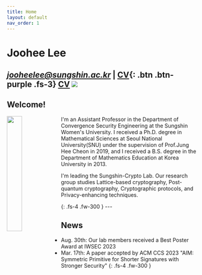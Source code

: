 ```yaml
---
title: Home
layout: default
nav_order: 1
---
```

# **Joohee Lee**
*jooheelee@sungshin.ac.kr*     \|   [CV](Joohee_Lee____Curriculum_Vitae_0908.pdf){: .btn .btn-purple .fs-3}  [CV](Joohee_Lee____Curriculum_Vitae_0908.pdf)
<a href="Joohee_Lee____Curriculum_Vitae_0908.pdf"><img src="https://img.shields.io/badge/ClickMe!-512BD4?style=flat-square&logo=CV&logoColor=purple"/></a>
---
## Welcome!
<div>
    <img src="https://github.com/sungshincrypto/sungshincrypto.github.io/assets/143777085/85fb5360-3518-4651-910a-f7f2f5239a91" height="28%" width="28%" align="left"/>
        <p>I'm an Assistant Professor in the Department of Convergence Security Engineering at the Sungshin Women's University. I received a Ph.D. degree in Mathematical Sciences at Seoul National University(SNU) under the supervision of Prof.Jung Hee Cheon in 2019, and I received a B.S. degree in the Department of Mathematics Education at Korea University in 2013.</p>
    <p>I'm leading the Sungshin-Crypto Lab. Our research group studies Lattice-based cryptography, Post-quantum cryptography, Cryptographic protocols, and Privacy-enhancing techniques.</p>
</div>
{: .fs-4 .fw-300 }
---

## News
- Aug. 30th: Our lab members received a Best Poster Award at IWSEC 2023
- Mar. 17th: A paper accepted by ACM CCS 2023
             "AIM: Symmetric Primitive for Shorter Signatures with Stronger Security"
{: .fs-4 .fw-300 }

[^1]: [It can take up to 10 minutes for changes to your site to publish after you push the changes to GitHub](https://docs.github.com/en/pages/setting-up-a-github-pages-site-with-jekyll/creating-a-github-pages-site-with-jekyll#creating-your-site).

[Just the Docs]: https://just-the-docs.github.io/just-the-docs/
[GitHub Pages]: https://docs.github.com/en/pages
[README]: https://github.com/just-the-docs/just-the-docs-template/blob/main/README.md
[Jekyll]: https://jekyllrb.com
[GitHub Pages / Actions workflow]: https://github.blog/changelog/2022-07-27-github-pages-custom-github-actions-workflows-beta/
[use this template]: https://github.com/just-the-docs/just-the-docs-template/generate

